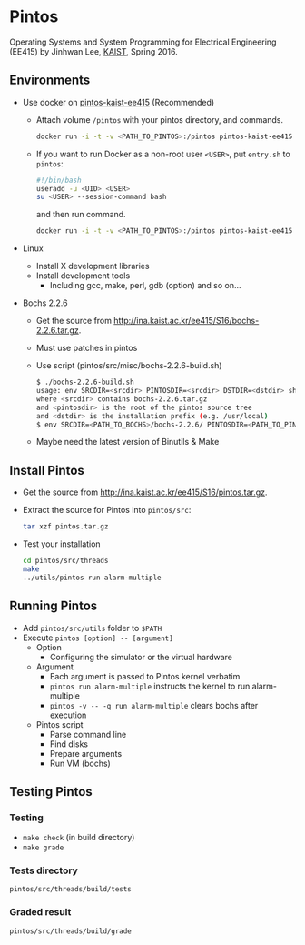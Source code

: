 # Pintos

Operating Systems and System Programming for Electrical Engineering (EE415) by Jinhwan Lee, [KAIST](http://www.kaist.ac.kr), Spring 2016.


## Environments

- Use docker on [pintos-kaist-ee415](https://root.plus:10000/jhlee/dockerfile-pintos) (Recommended)
    - Attach volume `/pintos` with your pintos directory, and commands.
    
        ``` sh
        docker run -i -t -v <PATH_TO_PINTOS>:/pintos pintos-kaist-ee415 bash
        ```

    - If you want to run Docker as a non-root user `<USER>`, put `entry.sh` to `pintos`:

        ``` sh
        #!/bin/bash
        useradd -u <UID> <USER>
        su <USER> --session-command bash
        ```

        and then run  command.
    
        ``` sh
        docker run -i -t -v <PATH_TO_PINTOS>:/pintos pintos-kaist-ee415 /pintos/entry.sh
        ```

- Linux
    - Install X development libraries
    - Install development tools
        - Including gcc, make, perl, gdb (option) and so on...
- Bochs 2.2.6
    - Get the source from <http://ina.kaist.ac.kr/ee415/S16/bochs-2.2.6.tar.gz>.
    - Must use patches in pintos
    - Use script (pintos/src/misc/bochs-2.2.6-build.sh)

        ``` sh
        $ ./bochs-2.2.6-build.sh
        usage: env SRCDIR=<srcdir> PINTOSDIR=<srcdir> DSTDIR=<dstdir> sh ./bochs-2.2.6-build.sh
        where <srcdir> contains bochs-2.2.6.tar.gz
        and <pintosdir> is the root of the pintos source tree
        and <dstdir> is the installation prefix (e.g. /usr/local)
        $ env SRCDIR=<PATH_TO_BOCHS>/bochs-2.2.6/ PINTOSDIR=<PATH_TO_PINTOS> DSTDIR=/usr/local/ sh <PATH_TO_PINTOS>/src/bochs-2.2.6-build.sh
        ```
    - Maybe need the latest version of Binutils & Make

## Install Pintos

- Get the source from <http://ina.kaist.ac.kr/ee415/S16/pintos.tar.gz>.
- Extract the source for Pintos into `pintos/src`:

    ``` sh
    tar xzf pintos.tar.gz
    ```
- Test your installation

    ``` sh
    cd pintos/src/threads
    make
    ../utils/pintos run alarm-multiple
    ```

## Running Pintos

- Add `pintos/src/utils` folder to `$PATH`
- Execute `pintos [option] -- [argument]`
    - Option
        - Configuring the simulator or the virtual hardware
    - Argument
        - Each argument is passed to Pintos kernel verbatim
        - `pintos run alarm-multiple` instructs the kernel to run alarm-multiple
        - `pintos -v -- -q run alarm-multiple` clears bochs after execution
    - Pintos script
        - Parse command line
        - Find disks
        - Prepare arguments
        - Run VM (bochs)

## Testing Pintos

### Testing

- `make check` (in build directory)
- `make grade`

### Tests directory

`pintos/src/threads/build/tests`

### Graded result

`pintos/src/threads/build/grade`